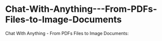 # Chat-With-Anything---From-PDFs-Files-to-Image-Documents
Chat With Anything - From PDFs Files to Image Documents: 
